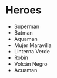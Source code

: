 # Heroes

* Superman
* Batman
* Aquaman
* Mujer Maravilla
* Linterna Verde
* Robin
* Volcán Negro
* Acuaman
